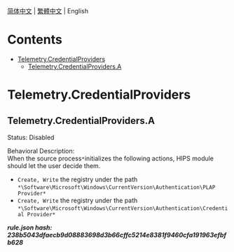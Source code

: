 


  
[简体中文](README.md) | [繁體中文](README_zh_tw.md) | English  
  

Contents
========

* [Telemetry.CredentialProviders](#telemetrycredentialproviders)
	* [Telemetry.CredentialProviders.A](#telemetrycredentialprovidersa)

# Telemetry.CredentialProviders

## Telemetry.CredentialProviders.A
  
Status: Disabled

Behavioral Description:   
When the source process`*`initializes the following actions, HIPS module should let the user decide them.
- `Create, Write` the registry under the path `*\Software\Microsoft\Windows\CurrentVersion\Authentication\PLAP Provider*`
- `Create, Write` the registry under the path `*\Software\Microsoft\Windows\CurrentVersion\Authentication\Credential Provider*`
  
***rule.json hash: 238b5043dfaecb9d08883698d3b66cffc5214e8381f9460cfa191963efbfb628***